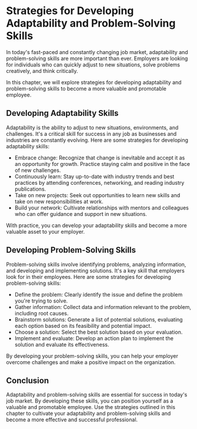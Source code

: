 Strategies for Developing Adaptability and Problem-Solving Skills
=====================================================================================================================

In today's fast-paced and constantly changing job market, adaptability and problem-solving skills are more important than ever. Employers are looking for individuals who can quickly adjust to new situations, solve problems creatively, and think critically.

In this chapter, we will explore strategies for developing adaptability and problem-solving skills to become a more valuable and promotable employee.

Developing Adaptability Skills
------------------------------

Adaptability is the ability to adjust to new situations, environments, and challenges. It's a critical skill for success in any job as businesses and industries are constantly evolving. Here are some strategies for developing adaptability skills:

* Embrace change: Recognize that change is inevitable and accept it as an opportunity for growth. Practice staying calm and positive in the face of new challenges.
* Continuously learn: Stay up-to-date with industry trends and best practices by attending conferences, networking, and reading industry publications.
* Take on new projects: Seek out opportunities to learn new skills and take on new responsibilities at work.
* Build your network: Cultivate relationships with mentors and colleagues who can offer guidance and support in new situations.

With practice, you can develop your adaptability skills and become a more valuable asset to your employer.

Developing Problem-Solving Skills
---------------------------------

Problem-solving skills involve identifying problems, analyzing information, and developing and implementing solutions. It's a key skill that employers look for in their employees. Here are some strategies for developing problem-solving skills:

* Define the problem: Clearly identify the issue and define the problem you're trying to solve.
* Gather information: Collect data and information relevant to the problem, including root causes.
* Brainstorm solutions: Generate a list of potential solutions, evaluating each option based on its feasibility and potential impact.
* Choose a solution: Select the best solution based on your evaluation.
* Implement and evaluate: Develop an action plan to implement the solution and evaluate its effectiveness.

By developing your problem-solving skills, you can help your employer overcome challenges and make a positive impact on the organization.

Conclusion
----------

Adaptability and problem-solving skills are essential for success in today's job market. By developing these skills, you can position yourself as a valuable and promotable employee. Use the strategies outlined in this chapter to cultivate your adaptability and problem-solving skills and become a more effective and successful professional.

